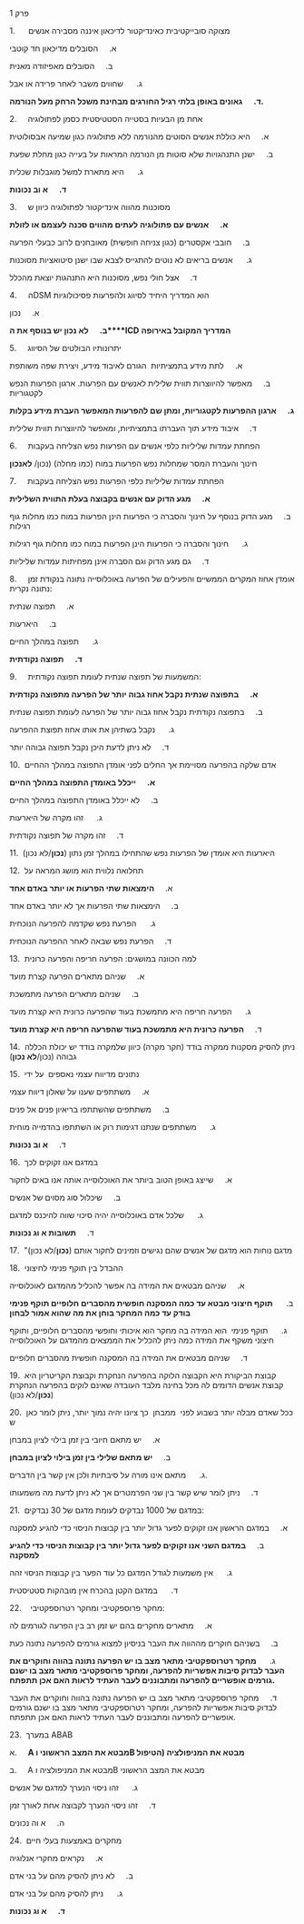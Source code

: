 פרק 1

1.      מצוקה סובייקטיבית כאינדיקטור לדיכאון איננה מסבירה אנשים

א.     הסובלים מדיכאון חד קוטבי

ב.     הסובלים מאפיזודה מאנית

ג.      שחווים משבר לאחר פרידה או אבל

**ד.**     **גאונים באופן בלתי רגיל החורגים מבחינת משכל הרחק מעל הנורמה.**

2.     אחת מן הבעיות בסטייה הסטטיסטית כסמן לפתולוגיה

א.     היא כוללת אנשים הסוטים מהנורמה ללא פתולוגיה כגון שמיעה אבסולוטית

ב.     ישנן התנהגויות שלא סוטות מן הנורמה המראות על בעייה כגון מחלת שפעת

ג.      היא מתארת למשל מוגבלות שכלית

**ד.**     **א וב נכונות**

3.     מסוכנות מהווה אינדיקטור לפתולוגיה כיוון ש

**א.**     **אנשים עם פתולוגיה לעתים מהווים סכנה לעצמם או לזולת**

ב.     חובבי אקסטרים (כגון צניחה חופשית) מאובחנים לרוב כבעלי הפרעה

ג.      אנשים בריאים לא נוטים להתגייס לצבא שבו ישנן סיטואציות מסוכנות

ד.     אצל חולי נפש, מסוכנות היא התנהגות יוצאת מהכלל

4.     הDSM הוא המדריך היחיד לסיווג ולהפרעות פסיכולוגיות

א.     נכון

**ב.**     **לא נכון יש בנוסף את ה****ICD** **המדריך המקובל באירופה**

5.     יתרונותיו הבולטים של הסיווג

א.     לתת מידע בתמציתיות  הגורם לאיבוד מידע, ויצירת שפה משותפת

ב.     מאפשר להיווצרות תווית שלילית לאנשים עם הפרעות. ארגון הפרעות הנפש לקטגוריות

**ג.**     **ארגון ההפרעות לקטגוריות, ומתן שם להפרעות המאפשר העברת מידע בקלות**

ד.     איבוד מידע תוך העברתו בתמציתיות, ומאפשר להיווצרות תווית שלילית

6.     הפחתת עמדות שליליות כלפי אנשים עם הפרעות נפש הצליחה בעקבות

חינוך והעברת המסר שמחלות נפש הפרעות במוח (כמו מחלה) (נכון/ **לאנכון**

7.     הפחתת עמדות שליליות כלפי הפרעות נפש הצליחה בעקבות

**א.**     **מגע הדוק עם אנשים בקבוצה בעלת התווית השלילית**

ב.     מגע הדוק בנוסף על חינוך והסברה כי הפרעות הינן הפרעות במוח כמו מחלות גוף רגילות

ג.      חינוך והסברה כי הפרעות הינן הפרעות במוח כמו מחלות גוף רגילות

ד.     גם מגע הדוק וגם הסברה אינן מפחיתות עמדות שליליות

8.     אומדן אחוז המקרים הממשיים והפעילים של הפרעה באוכלוסייה נתונה בנקודת זמן נתונה נקרית:

א.     תפוצה שנתית

ב.     היארעות

ג.      תפוצה במהלך החיים

**ד.**     **תפוצה נקודתית**

9.     המשמעות של תפוצה שנתית לעומת תפוצה נקודתית:

**א.**     **בתפוצה שנתית נקבל אחוז גבוה יותר של הפרעה מתפוצה נקודתית**

ב.     בתפוצה נקודתית נקבל אחוז גבוה יותר של הפרעה לעומת תפוצה שנתית

ג.      נקבל בשתיהן את אותו אחוז תפוצת ההפרעה

ד.     לא ניתן לדעת היכן נקבל תפוצה גבוהה יותר

10.  אדם שלקה בהפרעה מסויימת אך החלים לפני אומדן התפוצה במהלך ההחיים

**א.**     **ייכלל באומדן התפוצה במהלך החיים**

ב.     לא ייכלל באומדן התפוצה במהלך החיים

ג.      זהו מקרה של היארעות

ד.     זהו מקרה של תפוצה נקודתית

11.  היארעות היא אומדן של הפרעות נפש שהתחילו במהלך זמן נתון (**נכון**/לא נכון)

12.  תחלואה נלווית הוא מושג המראה על

א.     **הימצאות שתי הפרעות או יותר באדם אחד**

ב.     הימצאות שתי הפרעות אך לא יותר באדם אחד

ג.      הפרעת נפש שקדמה להפרעה הנוכחית

ד.     הפרעת נפש שבאה לאחר ההפרעה הנוכחית

13.  למה הכוונה במושגים: הפרעה חריפה והפרעה כרונית

א.     שניהם מתארים הפרעה קצרת מועד

ב.     שניהם מתארים הפרעה מתמשכת

ג.      הפרעה חריפה היא מתמשכת בעוד שהפרעה כרונית היא קצרת מועד

ד.     **הפרעה כרונית היא מתמשכת בעוד שהפרעה חריפה היא קצרת מועד**

14.  ניתן להסיק מסקנות ממקרה בודד (חקר מקרה) כיוון שלמקרה בודד יש יכולת הכללה גבוהה (נכון/**לא נכון**)

15.  נתונים מדיווח עצמי נאספים  על ידי

א.     משתתפים שענו על שאלון דיווח עצמי

ב.     משתתפים שהשתתפו בריאיון פנים אל פנים

ג.      משתתפים שנתנו דגימות רוק או השתתפו בהדמייה מוחית

ד.     **א וב נכונות**

16.  במדגם אנו זקוקים לכך

א.     שייצג באופן הטוב ביותר את האוכלוסייה אותה אנו באים לחקור

ב.     שיכלול סוג מסוים של אנשים

ג.      שלכל אדם באוכלוסייה יהיה סיכוי שווה להיכנס למדגם

ד.     **תשובות א וג נכונות**

17.  "מדגם נוחות הוא מדגם של אנשים שהם נגישים וזמינים לחקור אותם (**נכון**/לא נכון)

18.  ההבדל בין תוקף פנימי לחיצוני

א.     שניהם מבטאים את המידה בה אפשר להכליל מהמדגם לאוכלוסייה

ב.      **תוקף חיצוני מבטא עד כמה המסקנה חופשית מהסברים חלופיים תוקף פנימי בודק עד כמה המחקר בוחן את מה שהוא אמור לבחון**

ג.      תוקף פנימי  הוא המידה בה מחקר הוא איכותי וחופשי מהסברים חלופיים, ותוקף חיצוני משקף את המידה כמה ניתן להכליל את הממצאים מהמדגם על האוכלוסייה

ד.     שניהם מבטאים את המידה בה המסקנה חופשית מהסברים חלופיים

19.  קבוצת הביקורת היא הקבוצה הלוקה בהפרעה הנחקרת וקבוצת הקריטריון היא קבוצת אנשים הדומים לה מכל בחינה מלבד העובדה שאינם לוקים בהפרעה הנחקרת (**נכון**/לא נכון)

20.  ככל שאדם מבלה יותר בשבוע לפני  ממבחן  כך ציונו יהיה נמוך יותר, ניתן לומר כאן ש

א.     יש מתאם חיובי בין זמן בילוי לציון במבחן

ב.     **יש מתאם שלילי בין זמן בילוי לציון במבחן**

ג.      מתאם אינו מורה על סיבתיות ולכן אין קשר בין הדברים.

ד.     ניתן לומר שיש קשר בין שני הפרמטרים אך לא ניתן לדעת מה משמעותו

21.  במדגם של 1000 נבדקים לעומת מדגם של 30 נבדקים:

א.     במדגם הראשון אנו זקוקים לפער גדול יותר בין קבוצות הניסוי כדי להגיע למסקנה

ב.     **במדגם השני אנו זקוקים לפער גדול יותר בין קבוצות הניסוי כדי להגיע למסקנה**

ג.      אין משמעות לגודל המדגם כל עוד הפער בין קבוצות הניסוי זהה

ד.      במדגם הקטן בהכרח אין מובהקות סטטיסטית

22.    מחקר פרוספקטיבי ומחקר רטרוספקטיבי:

א.     מתארים מחקרים בהם יש זמן רב בין הפרעה לגורמים לה

ב.     בשניהם חוקרים מההווה את העבר בניסיון למצוא גורמים להפרעה נתונה כעת

ג.      **מחקר רטרוספקטיבי מתאר מצב בו יש הפרעה נתונה בהווה וחוקרים את העבר לבדוק סיבות אפשריות להפרעה, ומחקר פרוספקטיבי מתאר מצב בו ישנם גורמים אופשריים להפרעה ומתבוננים לעבר העתיד לראות האם אכן תתפתח.**

ד.     מחקר פרוספקטיבי מתאר מצב בו יש הפרעה נתונה בהווה וחוקרים את העבר לבדוק סיבות אפשריות להפרעה, ומחקר רטרוספקטיבי מתאר מצב בו ישנם גורמים אופשריים להפרעה ומתבוננים לעבר העתיד לראות האם אכן תתפתח.

23.  במערך ABAB

א.     **A מבטא את המצב הראשוני וB מבטא את המניפולציה (הטיפול**

ב.     A מבטא את המניפולציה וB מבטא את המצב הראשוני

ג.      זהו ניסוי הנערך למדגם של אנשים

ד.     זהו ניסוי הנערך לקבוצה אחת לאורך זמן

ה.     א וה נכונים

24.  מחקרים באמצעות בעלי חיים

א.     נקראים מחקרי אנלוגיה

ב.     לא ניתן להסיק מהם על בני אדם

ג.      ניתן להסיק מהם על בני אדם

**ד.**     **א וג נכונות**
